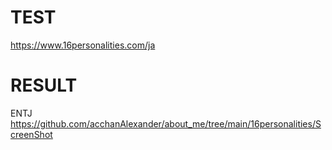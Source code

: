 # TEST
https://www.16personalities.com/ja

# RESULT
ENTJ  
https://github.com/acchanAlexander/about_me/tree/main/16personalities/ScreenShot
